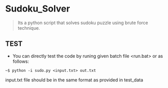 # Sudoku_Solver
>Its a python script that solves sudoku puzzle using brute force technique.

## TEST
* You can directly test the code by runing given batch file <run.bat> or as follows:
```
~$ python -i sudo.py <input.txt> out.txt
```
input.txt file should be in the same format as provided in test_data
